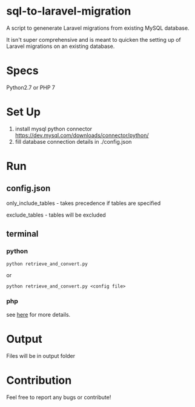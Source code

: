 # sql-to-laravel-migration

A script to genenerate Laravel migrations from existing MySQL database.

It isn't super comprehensive and is meant to quicken the setting up of Laravel migrations on an existing database.

# Specs

Python2.7 or PHP 7

# Set Up

1. install mysql python connector https://dev.mysql.com/downloads/connector/python/
2. fill database connection details in ./config.json

# Run

## config.json

only_include_tables - takes precedence if tables are specified

exclude_tables - tables will be excluded

## terminal

### python

```
python retrieve_and_convert.py
```

or

```
python retrieve_and_convert.py <config file>
```

### php

see [here](https://github.com/jmluang/sql-to-migration) for more details.

# Output

Files will be in output folder

# Contribution

Feel free to report any bugs or contribute!
